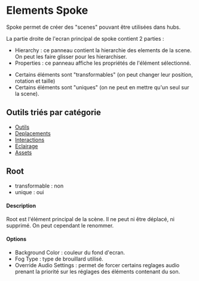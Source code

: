 # Elements Spoke
Spoke permet de créer des "scenes" pouvant être utilisées dans hubs.

La partie droite de l'ecran principal de spoke contient 2 parties :
- Hierarchy : ce panneau contient la hierarchie des elements de la scene. On peut les faire glisser pour les hierarchiser.
- Properties : ce panneau affiche les propriétés de l'élément sélectionné.

* Certains éléments sont "transformables" (on peut changer leur position, rotation et taille)
* Certains éléments sont "uniques" (on ne peut en mettre qu'un seul sur la scene).

## Outils triés par catégorie
* [Outils](fr_tools.md)
* [Deplacements](/spoke/elements/fr_move.md)
* [Interactions](/spoke/elements/fr_interactions.md)
* [Eclairage](/spoke/elements/fr_lighting.md)
* [Assets](/spoke/elements/fr_assets.md)

## Root
- transformable : non
- unique : oui

#### Description
Root est l'élément principal de la scène. Il ne peut ni être déplacé, ni supprimé. On peut cependant le renommer.

#### Options
* Background Color : couleur du fond d'ecran.
* Fog Type : type de brouillard utilisé.
* Override Audio Settings : permet de forcer certains reglages audio prenant la priorité sur les réglages des éléments contenant du son.
